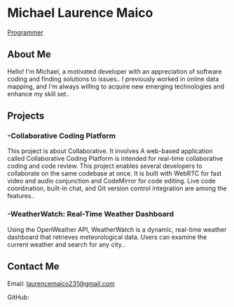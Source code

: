 <h1>Michael Laurence Maico</h1><a href='https://https://github.com/MichaelLaurenceMaico'>Programmer</a>


<section id="about-me">
    <h2>About Me</h2> 
    <p>Hello! I'm Michael, a motivated developer with an appreciation of software coding and finding solutions to issues.. I previously worked in online data mapping, and I'm always willing to acquire new emerging technologies and enhance my skill set..</p>
</section>

<section id="projects">
    <h2>Projects</h2>
    <div class="project"> 
        <h3>-Collaborative Coding Platform</h3>
        <p>This project is about Collaborative. It involves A web-based application called Collaborative Coding Platform is intended for real-time collaborative coding and code review. This project enables several developers to collaborate on the same codebase at once. It is built with WebRTC for fast video and audio conjunction and CodeMirror for code editing. Live code coordination, built-in chat, and Git version control integration are among the features..</p>
    </div>
    <div class="project">
        <h3>-WeatherWatch: Real-Time Weather Dashboard</h3>
        <p>Using the OpenWeather API, WeatherWatch is a dynamic, real-time weather dashboard that retrieves meteorological data. Users can examine the current weather and search for any city..</p>
    </div>
</section>

<section id="contact-me">
    <h2>Contact Me</h2>
    <p>Email: <a href="mailto:your.email@example.com">laurencemaico231@gmail.com</a></p>
   <p>GitHub: <a href="https://github.com/your-username" target="_blank"></a></p>
</section>
